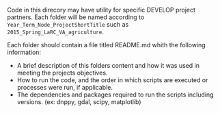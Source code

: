 Code in this direcory may have utility for specific DEVELOP project partners. Each folder will be named according to 
`Year_Term_Node_ProjectShortTitle` such as `2015_Spring_LaRC_VA_agriculture`. 

Each folder should contain a file titled README.md whith the following information:

 * A brief description of this folders content and how it was used in meeting the projects objectives.
 * How to run the code, and the order in which scripts are executed or processes were run, if applicable.
 * The dependencies and packages required to run the scripts including versions. (ex: dnppy, gdal, scipy, matplotlib)


